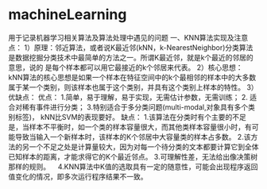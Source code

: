 # machineLearning
用于记录机器学习相关算法及算法处理中遇见的问题
一、KNN算法实现及注意点：
  1）原理：邻近算法，或者说K最近邻(kNN，k-NearestNeighbor)分类算法是数据挖掘分类技术中最简单的方法之一。所谓K最近邻，就是k个最近的邻居的意思，说的
  是每个样本都可以用它最接近的k个邻居来代表。
  2）核心思想：
  kNN算法的核心思想是如果一个样本在特征空间中的k个最相邻的样本中的大多数属于某一个类别，则该样本也属于这个类别，并具有这个类别上样本的特性。
  3）优缺点：
  优点：
    1.简单，易于理解，易于实现，无需估计参数，无需训练；
    2. 适合对稀有事件进行分类；
    3.特别适合于多分类问题(multi-modal,对象具有多个类别标签)，
     kNN比SVM的表现要好。
    缺点：
    1.该算法在分类时有个主要的不足是，当样本不平衡时，如一个类的样本容量很大，而其他类样本容量很小时，有可能导致当输入一个新样本时，该样本的K个邻居中大容量类的样本占多数。 
    2.该方法的另一个不足之处是计算量较大，因为对每一个待分类的文本都要计算它到全体已知样本的距离，才能求得它的K个最近邻点。
    3.可理解性差，无法给出像决策树那样的规则。
    4.KNN算法中K值的选取具有一定的随意性，可能会出现程序返回值变化的情况，即多次运行程序结果不一致。
    
   
  
